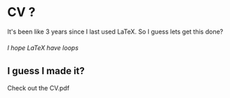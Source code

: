 # CV ?

It's been like 3 years since I last used LaTeX. So I guess lets get this done?

###### I hope LaTeX have loops

## I guess I made it? 

Check out the CV.pdf